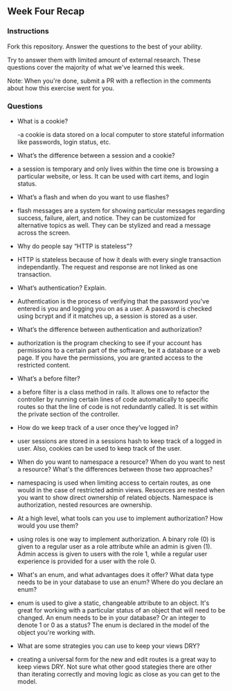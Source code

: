 ## Week Four Recap

### Instructions
Fork this repository. Answer the questions to the best of your ability.

Try to answer them with limited amount of external research. These questions cover the majority of what we've learned this week.

Note: When you're done, submit a PR with a reflection in the comments about how this exercise went for you.

### Questions

* What is a cookie?

  -a cookie is data stored on a local computer to store stateful information like passwords, login status, etc. 
  
* What’s the difference between a session and a cookie?

 - a session is temporary and only lives within the time one is browsing a particular website, or less. It can be used with cart items, and login status. 

* What’s a flash and when do you want to use flashes?

 - flash messages are a system for showing particular messages regarding success, failure, alert, and notice. They can be customized for alternative topics as well. They can be stylized and read a message across the screen. 

* Why do people say “HTTP is stateless”?

 - HTTP is stateless because of how it deals with every single transaction independantly. The request and response are not linked as one transaction.

* What’s authentication? Explain.

 - Authentication is the process of verifying that the password you've entered is you and logging you on as a user. A password is checked using bcrypt and if it matches up, a session is stored as a user. 


* What’s the difference between authentication and authorization?

 - authorization is the program checking to see if your account has permissions to a certain part of the software, be it a database or a web page. If you have the permissions, you are granted access to the restricted content. 


* What’s a before filter?

 - a before filter is a class method in rails. It allows one to refactor the controller by running certain lines of code automatically to specific routes so that the line of code is not redundantly called. It is set within the private section of the controller. 

* How do we keep track of a user once they’ve logged in?

 - user sessions are stored in a sessions hash to keep track of a logged in user. Also, cookies can be used to keep track of the user. 


* When do you want to namespace a resource? When do you want to nest a resource? What's the differences between those two approaches?

 - namespacing is used when limiting access to certain routes, as one would in the case of restricted admin views. Resources are nested when you want to show direct ownership of related objects. Namespace is authorization, nested resources are ownership. 

* At a high level, what tools can you use to implement authorization? How would you use them?

 - using roles is one way to implement authorization. A binary role (0) is given to a regular user as a role attribute while an admin is given (1). Admin access is given to users with the role 1, while a regular user experience is provided for a user with the role 0.


* What's an enum, and what advantages does it offer? What data type needs to be in your database to use an enum? Where do you declare an enum?

 - enum is used to give a static, changeable attribute to an object. It's great for working with a particular status of an object that will need to be changed. An enum needs to be in your database? Or an integer to denote 1 or 0 as a status? The enum is declared in the model of the object you're working with.

* What are some strategies you can use to keep your views DRY?

 - creating a universal form for the new and edit routes is a great way to keep views DRY. Not sure what other good stategies there are other than iterating correctly and moving logic as close as you can get to the model. 
